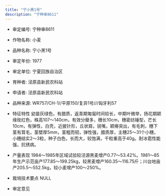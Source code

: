 ```yaml
---
title: "宁小黑1号"
description: "宁种审8611"
---
```

* 审定编号:  宁种审8611

*  作物名称:  小麦

*  品种名称:  宁小黑1号

*  审定年份:  1977

*  审定单位:  宁夏回族自治区

* 育种者:  泾原县新民农科站

*  申请者:  泾原县新民农科站

*  品种来源:  WR757/CH-1//平原150/复异1号///匈牙利57

*  特征特性
幼苗灰绿色，有腊质，返青期匍匐时间较长，中期叶微举，扬花期颖缘玫红色，株高107～140cm，有效分蘖多，穗长10cm，穗密纺锤型，芒长10cm，有弹性，白壳，近披针形，丘状肩，锐嘴，颖瘠突出，有毛刺，穗下茎有茸毛，茎壁厚5mm，茎粗而韧，弹性强，腊质厚，主穗25～31个小穗，小穗结实2～3粒，种子白色，长而大，较饱满，千粒重高于40g。耐冰雹性能强，抗锈病。

*  产量表现
1984～1985年区域试验较泾源黑麦增产0.77～53.42%。1981～85年生产示范亩产177.85～199.25kg，较黑麦增产160.35～116.75斤；川台地亩产205.5～552.5kg，较小麦增产100～250%。

*  栽培技术要点
NULL

*  审定意见

